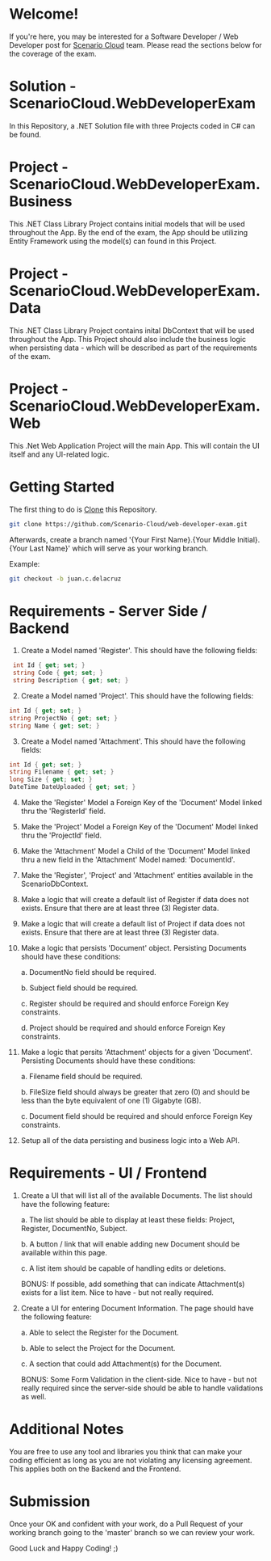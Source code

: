 # Welcome!
If you're here, you may be interested for a Software Developer / Web Developer post for [Scenario Cloud](https://www.scenariocloud.com) team. Please read the sections below for the coverage of the exam.

# Solution - ScenarioCloud.WebDeveloperExam
In this Repository, a .NET Solution file with three Projects coded in C# can be found.

# Project - ScenarioCloud.WebDeveloperExam.Business
This .NET Class Library Project contains initial models that will be used throughout the App. By the end of the exam, the App should be utilizing Entity Framework using the model(s) can found in this Project.

# Project - ScenarioCloud.WebDeveloperExam.Data
This .NET Class Library Project contains inital DbContext that will be used throughout the App. This Project should also include the business logic when persisting data - which will be described as part of the requirements of the exam.

# Project - ScenarioCloud.WebDeveloperExam.Web
This .Net Web Application Project will the main App. This will contain the UI itself and any UI-related logic.

# Getting Started
The first thing to do is [Clone](https://github.com/Scenario-Cloud/web-developer-exam.git) this Repository.

```bash
git clone https://github.com/Scenario-Cloud/web-developer-exam.git
```

Afterwards, create a branch named '{Your First Name}.{Your Middle Initial}.{Your Last Name}' which will serve as your working branch. 

Example:

```bash
git checkout -b juan.c.delacruz 
```

# Requirements - Server Side / Backend
1. Create a Model named 'Register'. This should have the following fields:

```c#
 int Id { get; set; }
 string Code { get; set; }
 string Description { get; set; }
```

2. Create a Model named 'Project'. This should have the following fields:

```c#
int Id { get; set; }
string ProjectNo { get; set; }
string Name { get; set; }
```

3. Create a Model named 'Attachment'. This should have the following fields:

```c#
int Id { get; set; }
string Filename { get; set; }
long Size { get; set; }
DateTime DateUploaded { get; set; }
```

4. Make the 'Register' Model a Foreign Key of the 'Document' Model linked thru the 'RegisterId' field.

5. Make the 'Project' Model a Foreign Key of the 'Document' Model linked thru the 'ProjectId' field.

6. Make the 'Attachment' Model a Child of the 'Document' Model linked thru a new field in the 'Attachment' Model named: 'DocumentId'.

7. Make the 'Register', 'Project' and 'Attachment' entities available in the ScenarioDbContext.

8. Make a logic that will create a default list of Register if data does not exists. Ensure that there are at least three (3) Register data.

9. Make a logic that will create a default list of Project if data does not exists. Ensure that there are at least three (3) Register data.

10. Make a logic that persists 'Document' object. Persisting Documents should have these conditions:

    a. DocumentNo field should be required.
	
	b. Subject field should be required.
	
	c. Register should be required and should enforce Foreign Key constraints.
	
	d. Project should be required and should enforce Foreign Key constraints.

11. Make a logic that persits 'Attachment' objects for a given 'Document'. Persisting Documents should have these conditions:

    a. Filename field should be required.
	
	b. FileSize field should always be greater that zero (0) and should be less than the byte equivalent of one (1) Gigabyte (GB).
	
	c. Document field should be required and should enforce Foreign Key constraints.
	
12. Setup all of the data persisting and business logic into a Web API.

# Requirements - UI / Frontend

1. Create a UI that will list all of the available Documents. The list should have the following feature:

   a. The list should be able to display at least these fields: Project, Register, DocumentNo, Subject.
   
   b. A button / link that will enable adding new Document should be available within this page.
   
   c. A list item should be capable of handling edits or deletions.
   
   BONUS: If possible, add something that can indicate Attachment(s) exists for a list item. Nice to have - but not really required.
 
2. Create a UI for entering Document Information. The page should have the following feature:

   a. Able to select the Register for the Document.
   
   b. Able to select the Project for the Document.
   
   c. A section that could add Attachment(s) for the Document.
   
   BONUS: Some Form Validation in the client-side. Nice to have - but not really required since the server-side should be able to handle validations as well.
  
# Additional Notes
You are free to use any tool and libraries you think that can make your coding efficient as long as you are not violating any licensing agreement. This applies both on the Backend and the Frontend.
  
# Submission
Once your OK and confident with your work, do a Pull Request of your working branch going to the 'master' branch so we can review your work.

Good Luck and Happy Coding! ;)